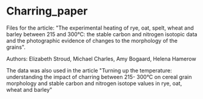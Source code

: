 # Charring_paper
Files for the article: "The experimental heating of rye, oat, spelt, wheat and barley between 215 and 300°C: the stable carbon and nitrogen isotopic data and the photographic evidence of changes to the morphology of the grains". 

Authors: Elizabeth Stroud, Michael Charles, Amy Bogaard, Helena Hamerow

The data was also used in the article "Turning up the temperature: understanding the impact of charring between 215- 300°C on cereal grain morphology and stable carbon and nitrogen isotope values in rye, oat, wheat and barley" 
